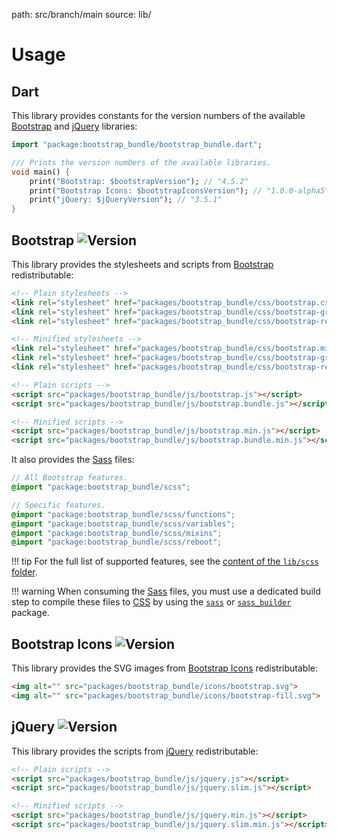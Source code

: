 path: src/branch/main
source: lib/

# Usage

## Dart
This library provides constants for the version numbers of the available [Bootstrap](https://getbootstrap.com) and [jQuery](https://jquery.com) libraries:

``` dart
import "package:bootstrap_bundle/bootstrap_bundle.dart";

/// Prints the version numbers of the available libraries.
void main() {
	print("Bootstrap: $bootstrapVersion"); // "4.5.2"
	print("Bootstrap Icons: $bootstrapIconsVersion"); // "1.0.0-alpha5"
	print("jQuery: $jQueryVersion"); // "3.5.1"
}
```

## Bootstrap ![Version](https://badgen.net/badge/version/v4.5.2/blue)
This library provides the stylesheets and scripts from [Bootstrap](https://getbootstrap.com) redistributable:

``` html
<!-- Plain stylesheets -->
<link rel="stylesheet" href="packages/bootstrap_bundle/css/bootstrap.css">
<link rel="stylesheet" href="packages/bootstrap_bundle/css/bootstrap-grid.css">
<link rel="stylesheet" href="packages/bootstrap_bundle/css/bootstrap-reboot.css">

<!-- Minified stylesheets -->
<link rel="stylesheet" href="packages/bootstrap_bundle/css/bootstrap.min.css">
<link rel="stylesheet" href="packages/bootstrap_bundle/css/bootstrap-grid.min.css">
<link rel="stylesheet" href="packages/bootstrap_bundle/css/bootstrap-reboot.min.css">

<!-- Plain scripts -->
<script src="packages/bootstrap_bundle/js/bootstrap.js"></script>
<script src="packages/bootstrap_bundle/js/bootstrap.bundle.js"></script>

<!-- Minified scripts -->
<script src="packages/bootstrap_bundle/js/bootstrap.min.js"></script>
<script src="packages/bootstrap_bundle/js/bootstrap.bundle.min.js"></script>
```

It also provides the [Sass](https://sass-lang.com) files:

``` scss
// All Bootstrap features.
@import "package:bootstrap_bundle/scss";

// Specific features.
@import "package:bootstrap_bundle/scss/functions";
@import "package:bootstrap_bundle/scss/variables";
@import "package:bootstrap_bundle/scss/mixins";
@import "package:bootstrap_bundle/scss/reboot";
```

!!! tip
	For the full list of supported features, see the [content of the `lib/scss` folder](https://git.belin.io/cedx/bootstrap.dart/src/branch/main/lib/scss).

!!! warning
	When consuming the [Sass](https://sass-lang.com) files, you must use a dedicated build step to compile these files to [CSS](https://www.w3.org/Style/CSS) by using the [`sass`](https://pub.dev/packages/sass) or [`sass_builder`](https://pub.dev/packages/sass_builder) package.

## Bootstrap Icons ![Version](https://badgen.net/badge/version/v1.0.0-alpha5/blue)
This library provides the SVG images from [Bootstrap Icons](https://icons.getbootstrap.com) redistributable:

``` html
<img alt="" src="packages/bootstrap_bundle/icons/bootstrap.svg">
<img alt="" src="packages/bootstrap_bundle/icons/bootstrap-fill.svg">
```

## jQuery ![Version](https://badgen.net/badge/version/v3.5.1/blue)
This library provides the scripts from [jQuery](https://jquery.com) redistributable:

``` html
<!-- Plain scripts -->
<script src="packages/bootstrap_bundle/js/jquery.js"></script>
<script src="packages/bootstrap_bundle/js/jquery.slim.js"></script>

<!-- Minified scripts -->
<script src="packages/bootstrap_bundle/js/jquery.min.js"></script>
<script src="packages/bootstrap_bundle/js/jquery.slim.min.js"></script>
```
